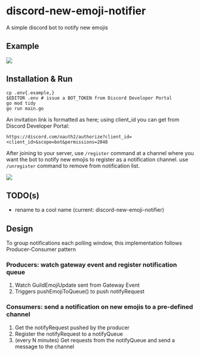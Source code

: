 # discord-new-emoji-notifier
A simple discord bot to notify new emojis

## Example
![](https://user-images.githubusercontent.com/1993005/211133828-516fe67d-e295-42b1-bdf3-3d4095c1bdf9.png)

## Installation & Run
```
cp .env{.example,}
$EDITOR .env # issue a BOT_TOKEN from Discord Developer Portal
go mod tidy
go run main.go
```

An invitation link is formatted as here; using client_id you can get from Discord Developer Portal:
```
https://discord.com/oauth2/authorize?client_id=<client_id>&scope=bot&permissions=2048
```

After joining to your server, use `/register` command at a channel where you want the bot to notify new emojis to register as a notification channel.
use `/unregister` command to remove from notification list.

![](https://user-images.githubusercontent.com/1993005/213672245-91a43d95-cf21-4dec-945b-ccc2d18af239.png)

## TODO(s)
- rename to a cool name (current: discord-new-emoji-notifier)

## Design
To group notifications each polling window, this implementation follows Producer-Consumer pattern

### Producers: watch gateway event and register notification queue
1. Watch GuildEmojiUpdate sent from Gateway Event
1. Triggers pushEmojiToQueue() to push notifyRequest

### Consumers: send a notification on new emojis to a pre-defined channel
1. Get the notifyRequest pushed by the producer
1. Register the notifyRequest to a notifyQueue
1. (every N minutes) Get requests from the notifyQueue and send a message to the channel
